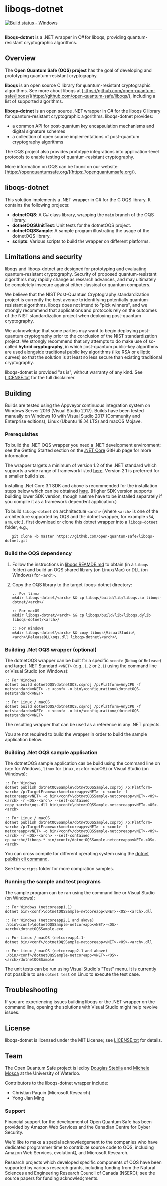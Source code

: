 liboqs-dotnet
=============

[![Build status - Windows](https://ci.appveyor.com/api/projects/status/o3aqcf95kutixle5?svg=true)](https://ci.appveyor.com/project/dstebila/liboqs-dotnet)

---

**liboqs-dotnet** is a .NET wrapper in C# for liboqs, providing quantum-resistant cryptographic algorithms.

Overview
--------

The **Open Quantum Safe (OQS) project** has the goal of developing and prototyping quantum-resistant cryptography.

**liboqs** is an open source C library for quantum-resistant cryptographic algorithms.  See more about liboqs at [https://github.com/open-quantum-safe/liboqs/](https://github.com/open-quantum-safe/liboqs/), including a list of supported algorithms.

**liboqs-dotnet** is an open source .NET wrapper in C# for the liboqs C library for quantum-resistant cryptographic algorithms.  liboqs-dotnet provides:

- a common API for post-quantum key encapsulation mechanisms and digital signature schemes
- a collection of open source implementations of post-quantum cryptography algorithms

The OQS project also provides prototype integrations into application-level protocols to enable testing of quantum-resistant cryptography.

More information on OQS can be found on our website: [https://openquantumsafe.org/](https://openquantumsafe.org/).

liboqs-dotnet
-------------

This solution implements a .NET wrapper in C# for the C OQS library. It contains the following projects:

- **dotnetOQS**: A C# class library, wrapping the `main` branch of the OQS library.
- **dotnetOQSUnitTest**: Unit tests for the dotnetOQS project.
- **dotnetOQSSample**: A sample program illustrating the usage of the dotnetOQS library.
- **scripts**: Various scripts to build the wrapper on different platforms.

Limitations and security
------------------------

liboqs and liboqs-dotnet are designed for prototyping and evaluating quantum-resistant cryptography.  Security of proposed quantum-resistant algorithms may rapidly change as research advances, and may ultimately be completely insecure against either classical or quantum computers.

We believe that the NIST Post-Quantum Cryptography standardization project is currently the best avenue to identifying potentially quantum-resistant algorithms.  liboqs does not intend to "pick winners", and we strongly recommend that applications and protocols rely on the outcomes of the NIST standardization project when deploying post-quantum cryptography.

We acknowledge that some parties may want to begin deploying post-quantum cryptography prior to the conclusion of the NIST standardization project.  We strongly recommend that any attempts to do make use of so-called **hybrid cryptography**, in which post-quantum public-key algorithms are used alongside traditional public key algorithms (like RSA or elliptic curves) so that the solution is at least no less secure than existing traditional cryptography.

liboqs-dotnet is provided "as is", without warranty of any kind.  See [LICENSE.txt](https://github.com/open-quantum-safe/liboqs-dotnet/blob/master/LICENSE.txt) for the full disclaimer.

Building
--------

Builds are tested using the Appveyor continuous integration system on Windows Server 2016 (Visual Studio 2017).  Builds have been tested manually on Windows 10 with Visual Studio 2017 (Community and Enterprise editions), Linux (Ubuntu 18.04 LTS) and macOS Mojave.

### Prerequisites

To build the .NET OQS wrapper you need a .NET development environment; see the Getting Started section on the [.NET Core](https://dotnet.github.io/) GitHub page for more information.

The wrapper targets a minimum of version 1.2 of the .NET standard which supports a wide range of framework listed [here](https://docs.microsoft.com/en-us/dotnet/standard/net-standard#net-implementation-support). Version 2.1 is preferred for a smaller build size.

Installing .Net Core 3.1 SDK and above is recommended for the installation steps below which can be obtained [here](https://dotnet.microsoft.com/download/dotnet-core/3.1). (Higher SDK version supports building lower SDK version, though runtime have to be installed separately if you compile it as a framework dependent application.)

To build `liboqs-dotnet` on archnitecture `<arch>` (where `<arch>` is one of the architecture supported by OQS and the dotnet wrapper, for example `x64`, `arm`, etc.), first download or clone this dotnet wrapper into a `liboqs-dotnet` folder, e.g.,

       git clone -b master https://github.com/open-quantum-safe/liboqs-dotnet.git

### Build the OQS dependency

1. Follow the instructions in [liboqs REAMDE.md](https://github.com/open-quantum-safe/liboqs#quickstart) to obtain (in a `liboqs` folder) and build an OQS shared library (on Linux/Mac) or DLL (on Windows) for `<arch>`.

2. Copy the OQS library to the target liboqs-dotnet directory:

       :: For linux
       mkdir liboqs-dotnet/<arch> && cp liboqs/build/lib/liboqs.so liboqs-dotnet/<arch>/
       
       :: For macOS
       mkdir liboqs-dotnet/<arch> && cp liboqs/build/lib/liboqs.dylib liboqs-dotnet/<arch>/

       :: For Windows
       mkdir liboqs-dotnet\<arch> && copy liboqs\VisualStudio\<arch>\ReleaseDLL\oqs.dll liboqs-dotnet\<arch>\

### Building .Net OQS wrapper (optional)

The dotnetOQS wrapper can be built for a specific `<conf>` (`Debug` or `Release`) and target .NET Standard `<vNET>` (e.g., `1.2` or `2.1`) using the command line or Visual Studio (on Windows):

    :: For Windows
    dotnet build dotnetOQS\dotnetOQS.csproj /p:Platform=AnyCPU -f netstandard<vNET> -c <conf> -o bin\<configuration>\dotnetOQS-netstandard<vNET>

    :: For Linux / macOS
    dotnet build dotnetOQS/dotnetOQS.csproj /p:Platform=AnyCPU -f netstandard<vNET> -c <conf> -o bin/<configuration>/dotnetOQS-netstandard<vNET>

The resulting wrapper that can be used as a reference in any .NET projects.

You are not required to build the wrapper in order to build the sample application below.

### Building .Net OQS sample application
    
The dotnetOQS sample application can be build using the command line on <OS> (`win` for Windows, `linux` for Linux, `osx` for macOS) or Visual Studio (on Windows):

    :: For Windows
    dotnet publish dotnetOQSSample\dotnetOQSSample.csproj /p:Platform=<arch> /p:TargetFramework=netcoreapp<vNET> -c <conf> -f netcoreapp<vNET> -o bin\<conf>\dotnetOQSSample-netcoreapp<vNET>-<OS>-<arch> -r <OS>-<arch> --self-contained
    copy <arch>\oqs.dll bin\<conf>\dotnetOQSSample-netcoreapp<vNET>-<OS>-<arch>
    
    :: For Linux / macOS
    dotnet publish dotnetOQSSample/dotnetOQSSample.csproj /p:Platform=<arch> /p:TargetFramework=netcoreapp<vNET> -c <conf> -f netcoreapp<vNET> -o bin/<conf>/dotnetOQSSample-netcoreapp<vNET>-<OS>-<arch> -r <OS>-<arch> --self-contained
    cp <arch>/liboqs.* bin/<conf>/dotnetOQSSample-netcoreapp<vNET>-<OS>-<arch>

You can cross compile for different operating system using the [dotnet publish cli command](https://docs.microsoft.com/en-us/dotnet/core/tools/dotnet-publish?tabs=netcore21).

See the `scripts` folder for more compilation samples.

### Running the sample and test programs

The sample program can be ran using the command line or Visual Studio (on Windows):

    :: For Windows (netcoreapp1.1)
    dotnet bin\<conf>\dotnetOQSSample-netcoreapp<vNET>-<OS>-<arch>.dll
    
    :: For Windows (netcoreapp2.1 and above)
    .\bin\<conf>\dotnetOQSSample-netcoreapp<vNET>-<OS>-<arch>\dotnetOQSSample.exe
    
    :: For Linux / macOS (netcoreapp1.1)
    dotnet bin/<conf>/dotnetOQSSample-netcoreapp<vNET>-<OS>-<arch>.dll
    
    :: For Linux / macOS (netcoreapp2.1 and above)
    ./bin/<conf>/dotnetOQSSample-netcoreapp<vNET>-<OS>-<arch>/dotnetOQSSample

The unit tests can be run using Visual Studio's "Test" menu. It is currently not possible to use `dotnet test` on Linux to execute the test case.

Troubleshooting
---------------

If you are experiencing issues building liboqs or the .NET wrapper on the command line, opening the solutions with Visual Studio might help revolve issues.

License
-------

liboqs-dotnet is licensed under the MIT License; see [LICENSE.txt](https://github.com/open-quantum-safe/liboqs-dotnet/blob/master/LICENSE.txt) for details.

Team
----

The Open Quantum Safe project is led by [Douglas Stebila](https://www.douglas.stebila.ca/research/) and [Michele Mosca](http://faculty.iqc.uwaterloo.ca/mmosca/) at the University of Waterloo.

Contributors to the liboqs-dotnet wrapper include:
 - Christian Paquin (Microsoft Research)
 - Yong Jian Ming

### Support

Financial support for the development of Open Quantum Safe has been provided by Amazon Web Services and the Canadian Centre for Cyber Security.

We'd like to make a special acknowledgement to the companies who have dedicated programmer time to contribute source code to OQS, including Amazon Web Services, evolutionQ, and Microsoft Research.

Research projects which developed specific components of OQS have been supported by various research grants, including funding from the Natural Sciences and Engineering Research Council of Canada (NSERC); see the source papers for funding acknowledgments.
